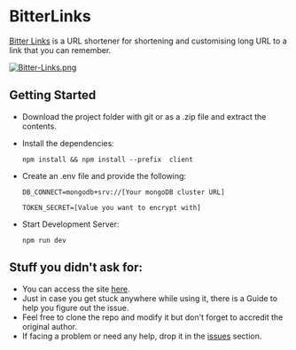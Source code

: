 # BitterLinks
[Bitter Links](http://bitterlinks.herokuapp.com/) is a URL shortener for shortening and customising long URL to a link that you can remember.

[![Bitter-Links.png](https://i.postimg.cc/x80P1cR5/Bitter-Links.png)](https://postimg.cc/LYbPy4Gg)

## Getting Started

 - Download the project folder with git or as a .zip file and extract the contents.
 - Install the dependencies:
 
 	`npm install && npm install --prefix  client`
 
 - Create an .env file and provide the following:

 	`DB_CONNECT=mongodb+srv://[Your mongoDB cluster URL]`
 
 	`TOKEN_SECRET=[Value you want to encrypt with]`
 
 - Start Development Server:
 
 	`npm run dev`


## Stuff you didn't ask for:

 - You can access the site [here](http://bitterlinks.herokuapp.com/).
 - Just in case you get stuck anywhere while using it, there is a Guide to help you figure out the issue.
 - Feel free to clone the repo and modify it but don't forget to accredit the original author.
 - If facing a problem or need any help, drop it in the [issues](https://github.com/issues) section.
